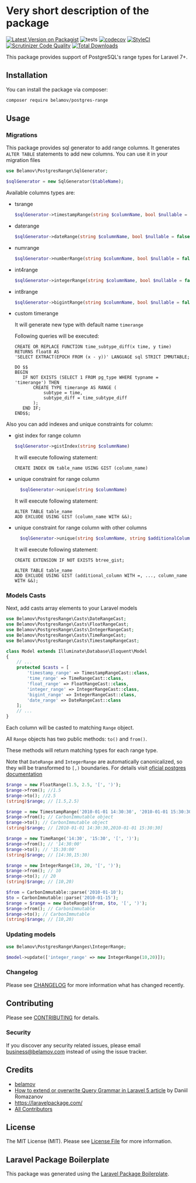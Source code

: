 # Very short description of the package

[![Latest Version on Packagist](https://img.shields.io/packagist/v/belamov/postgres-range.svg?style=flat-square)](https://packagist.org/packages/belamov/postgres-range)
![tests](https://github.com/belamov/postgres-range/workflows/tests/badge.svg)
[![codecov](https://codecov.io/gh/belamov/postgres-range/branch/master/graph/badge.svg)](https://codecov.io/gh/belamov/postgres-range)
[![StyleCI](https://github.styleci.io/repos/253326230/shield?branch=master)](https://github.styleci.io/repos/253326230)
[![Scrutinizer Code Quality](https://scrutinizer-ci.com/g/belamov/postgres-range/badges/quality-score.png?b=master)](https://scrutinizer-ci.com/g/belamov/postgres-range/?branch=master)
[![Total Downloads](https://img.shields.io/packagist/dt/belamov/postgres-range.svg?style=flat-square)](https://packagist.org/packages/belamov/postgres-range)

This package provides support of PostgreSQL's range types for Laravel 7+.

## Installation

You can install the package via composer:

```bash
composer require belamov/postgres-range
```

## Usage

### Migrations

This package provides sql generator to add range columns. It generates `ALTER TABLE` statements to add new columns.
You can use it in your migration files

```php
use Belamov\PostgresRange\SqlGenerator;

$sqlGenerator = new SqlGenerator($tableName);
```

Available columns types are:
 - tsrange
    ```php
    $sqlGenerator->timestampRange(string $columnName, bool $nullable = false, ?string $default = null)
    ```
 - daterange
    ```php
    $sqlGenerator->dateRange(string $columnName, bool $nullable = false, ?string $default = null)
    ```
 - numrange
    ```php
    $sqlGenerator->numberRange(string $columnName, bool $nullable = false, ?string $default = null)
    ```
 - int4range
    ```php
    $sqlGenerator->integerRange(string $columnName, bool $nullable = false, ?string $default = null)
    ```
 - int8range
    ```php
    $sqlGenerator->bigintRange(string $columnName, bool $nullable = false, ?string $default = null)
    ```
 - custom timerange
 
    It will generate new type with default name `timerange`
    
    Following queries will be executed:
    ```postgresql
    CREATE OR REPLACE FUNCTION time_subtype_diff(x time, y time) RETURNS float8 AS
    'SELECT EXTRACT(EPOCH FROM (x - y))' LANGUAGE sql STRICT IMMUTABLE;
   
   DO $$
   BEGIN
       IF NOT EXISTS (SELECT 1 FROM pg_type WHERE typname = 'timerange') THEN
           CREATE TYPE timerange AS RANGE (
               subtype = time,
               subtype_diff = time_subtype_diff
           );
       END IF;
   END$$;
    ``` 
   
Also you can add indexes and unique constraints for column:
  -  gist index for range column
      ```php
      $sqlGenerator->gistIndex(string $columnName)
        ```
     It will execute following statement:
     ```postgresql
     CREATE INDEX ON table_name USING GIST (column_name)
     ```
  - unique constraint for range column
      ```php
        $sqlGenerator->unique(string $columnName)
      ```
    It will execute following statement:
     ```postgresql
     ALTER TABLE table_name
     ADD EXCLUDE USING GIST (column_name WITH &&);
     ```
  - unique constraint for range column with other columns
      ```php
        $sqlGenerator->unique(string $columnName, string $additionalColumn, ...)
      ```
    It will execute following statement:
     ```postgresql
    CREATE EXTENSION IF NOT EXISTS btree_gist;
    
     ALTER TABLE table_name
     ADD EXCLUDE USING GIST (additional_column WITH =, ..., column_name WITH &&);
     ```

### Models Casts

Next, add casts array elements to your Laravel models

```php
use Belamov\PostgresRange\Casts\DateRangeCast;
use Belamov\PostgresRange\Casts\FloatRangeCast;
use Belamov\PostgresRange\Casts\IntegerRangeCast;
use Belamov\PostgresRange\Casts\TimeRangeCast;
use Belamov\PostgresRange\Casts\TimestampRangeCast;

class Model extends Illuminate\Database\Eloquent\Model
{
    // ...
    protected $casts = [
        'timestamp_range' => TimestampRangeCast::class,
        'time_range' => TimeRangeCast::class,
        'float_range' => FloatRangeCast::class,
        'integer_range' => IntegerRangeCast::class,
        'bigint_range' => IntegerRangeCast::class,
        'date_range' => DateRangeCast::class
    ];
    // ...
}
```

Each column will be casted to matching `Range` object. 

All `Range` objects has two public methods: `to()` and `from()`. 

These methods will return matching types for each range type.

Note that `DateRange` and `IntegerRange` are automatically canonicalized, so they will be transformed to `[,)` boundaries. For details visit [oficial postgres documentation](https://www.postgresql.org/docs/9.3/rangetypes.html)

```php
$range = new FloatRange(1.5, 2.5, '[', ')');
$range->from(); //1.5
$range->to(); //2.5
(string)$range; // [1.5,2.5)

$range = new TimestampRange('2010-01-01 14:30:30', '2010-01-01 15:30:30', '[', ')');
$range->from(); // CarbonImmutable object
$range->to(); // CarbonImmutable object
(string)$range; // [2010-01-01 14:30:30,2010-01-01 15:30:30]

$range = new TimeRange('14:30', '15:30', '[', ')');
$range->from(); // '14:30:00'
$range->to(); // '15:30:00'
(string)$range; // [14:30,15:30)

$range = new IntegerRange(10, 20, '[', ')');
$range->from(); // 10
$range->to(); // 20
(string)$range; // [10,20)

$from = CarbonImmutable::parse('2010-01-10');
$to = CarbonImmutable::parse('2010-01-15');
$range = $range = new DateRange($from, $to, '[', ')');
$range->from(); // CarbonImmutable
$range->to(); // CarbonImmutable
(string)$range; // [10,20)
```
### Updating models
```php
use Belamov\PostgresRange\Ranges\IntegerRange;

$model->update(['integer_range' => new IntegerRange(10,20)]);
```
### Changelog

Please see [CHANGELOG](CHANGELOG.md) for more information what has changed recently.

## Contributing

Please see [CONTRIBUTING](CONTRIBUTING.md) for details.

### Security

If you discover any security related issues, please email business@belamov.com instead of using the issue tracker.

## Credits

- [belamov](https://github.com/belamov)
- [How to extend or overwrite Query Grammar in Laravel 5 article](https://medium.com/@daniilromazanov/how-to-extend-query-grammar-in-laravel-fb3d2d6de6d4) by Daniil Romazanov
- https://laravelpackage.com/
- [All Contributors](../../contributors)

## License

The MIT License (MIT). Please see [License File](LICENSE.md) for more information.

## Laravel Package Boilerplate

This package was generated using the [Laravel Package Boilerplate](https://laravelpackageboilerplate.com).